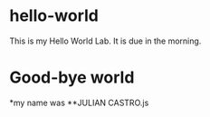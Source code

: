 # hello-world
This is  my Hello World Lab. It is due in the morning.

# Good-bye world 
*my name was 
**JULIAN CASTRO.js
